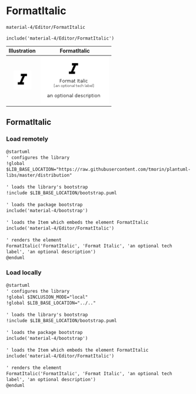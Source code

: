 # FormatItalic


```text
material-4/Editor/FormatItalic
```

```text
include('material-4/Editor/FormatItalic')
```



| Illustration | FormatItalic |
| :---: | :---: |
| ![illustration for Illustration](../../material-4/Editor/FormatItalic.png) | ![illustration for FormatItalic](../../material-4/Editor/FormatItalic.Local.png) |




## FormatItalic

### Load remotely
```plantuml
@startuml
' configures the library
!global $LIB_BASE_LOCATION="https://raw.githubusercontent.com/tmorin/plantuml-libs/master/distribution"

' loads the library's bootstrap
!include $LIB_BASE_LOCATION/bootstrap.puml

' loads the package bootstrap
include('material-4/bootstrap')

' loads the Item which embeds the element FormatItalic
include('material-4/Editor/FormatItalic')

' renders the element
FormatItalic('FormatItalic', 'Format Italic', 'an optional tech label', 'an optional description')
@enduml
```

### Load locally
```plantuml
@startuml
' configures the library
!global $INCLUSION_MODE="local"
!global $LIB_BASE_LOCATION="../.."

' loads the library's bootstrap
!include $LIB_BASE_LOCATION/bootstrap.puml

' loads the package bootstrap
include('material-4/bootstrap')

' loads the Item which embeds the element FormatItalic
include('material-4/Editor/FormatItalic')

' renders the element
FormatItalic('FormatItalic', 'Format Italic', 'an optional tech label', 'an optional description')
@enduml
```


